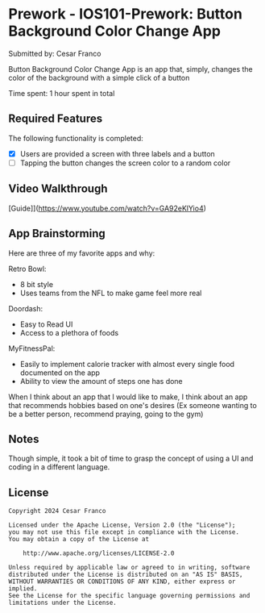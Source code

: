 # Prework - IOS101-Prework: Button Background Color Change App

Submitted by: Cesar Franco

Button Background Color Change App is an app that, simply, changes the color of the background with a simple click of a button

Time spent: 1 hour spent in total

## Required Features

The following functionality is completed:

- [x] Users are provided a screen with three labels and a button
- [ ] Tapping the button changes the screen color to a random color
 
## Video Walkthrough

[Guide]](https://www.youtube.com/watch?v=GA92eKlYio4) 

## App Brainstorming 

Here are three of my favorite apps and why:

Retro Bowl:

- 8 bit style
- Uses teams from the NFL to make game feel more real

Doordash:

- Easy to Read UI
- Access to a plethora of foods

MyFitnessPal:

- Easily to implement calorie tracker with almost every single food documented on the app
- Ability to view the amount of steps one has done


When I think about an app that I would like to make, I think about an app that recommends hobbies based on one's desires 
(Ex someone wanting to be a better person, recommend praying, going to the gym)

## Notes

Though simple, it took a bit of time to grasp the concept of using a UI and coding in a different language. 

## License

    Copyright 2024 Cesar Franco

    Licensed under the Apache License, Version 2.0 (the "License");
    you may not use this file except in compliance with the License.
    You may obtain a copy of the License at

        http://www.apache.org/licenses/LICENSE-2.0

    Unless required by applicable law or agreed to in writing, software
    distributed under the License is distributed on an "AS IS" BASIS,
    WITHOUT WARRANTIES OR CONDITIONS OF ANY KIND, either express or implied.
    See the License for the specific language governing permissions and
    limitations under the License.
